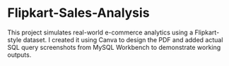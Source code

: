 # Flipkart-Sales-Analysis
This project simulates real-world e-commerce analytics using a Flipkart-style dataset. I created it using Canva to design the PDF and added actual SQL query screenshots from MySQL Workbench to demonstrate working outputs.
